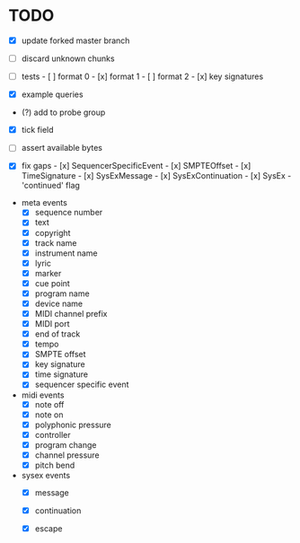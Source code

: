 # TODO

- [x] update forked master branch
- [ ] discard unknown chunks
- [ ] tests
      - [ ] format 0
      - [x] format 1
      - [ ] format 2
      - [x] key signatures

- [x] example queries

- (?) add to probe group

- [x] tick field
- [ ] assert available bytes

- [x] fix gaps
      - [x] SequencerSpecificEvent
      - [x] SMPTEOffset
      - [x] TimeSignature
      - [x] SysExMessage
      - [x] SysExContinuation
      - [x] SysEx - 'continued' flag

- meta events
    - [x] sequence number
    - [x] text
    - [x] copyright
    - [x] track name 
    - [x] instrument name
    - [x] lyric
    - [x] marker
    - [x] cue point
    - [x] program name
    - [x] device name
    - [x] MIDI channel prefix
    - [x] MIDI port
    - [x] end of track
    - [x] tempo
    - [x] SMPTE offset
    - [x] key signature
    - [x] time signature
    - [x] sequencer specific event

- midi events
    - [x] note off
    - [x] note on
    - [x] polyphonic pressure
    - [x] controller
    - [x] program change
    - [x] channel pressure
    - [x] pitch bend

- sysex events
    - [x] message
    - [x] continuation
    - [x] escape


